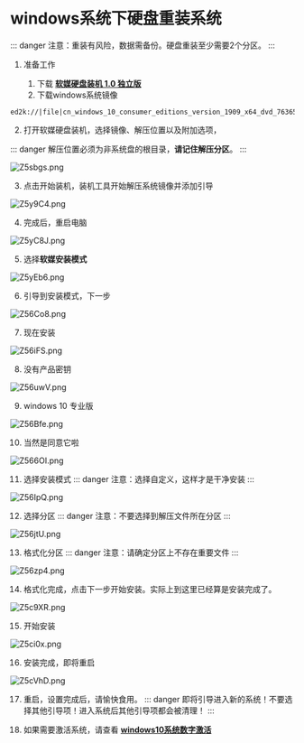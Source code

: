 # windows系统下硬盘重装系统
::: danger
注意：重装有风险，数据需备份。硬盘重装至少需要2个分区。
:::

1. 准备工作

   1. 下载 [**软媒硬盘装机 1.0 独立版**](http://down.ruanmei.com/hdbooter/hdbooter_1.0.zip)
   2. 下载windows系统镜像
```
ed2k://|file|cn_windows_10_consumer_editions_version_1909_x64_dvd_76365bf8.iso|5381154816|6A56DE112B164EC054D1104C53F8F10B|/
```

2. 打开软媒硬盘装机，选择镜像、解压位置以及附加选项，

::: danger
解压位置必须为非系统盘的根目录，**请记住解压分区**。
:::

![Z5sbgs.png](https://s2.ax1x.com/2019/07/14/Z5sbgs.png)

3. 点击开始装机，装机工具开始解压系统镜像并添加引导

![Z5y9C4.png](https://s2.ax1x.com/2019/07/14/Z5y9C4.png)

4. 完成后，重启电脑

![Z5yC8J.png](https://s2.ax1x.com/2019/07/14/Z5yC8J.png)

5. 选择**软媒安装模式**

![Z5yEb6.png](https://s2.ax1x.com/2019/07/14/Z5yEb6.png)

6. 引导到安装模式，下一步

![Z56Co8.png](https://s2.ax1x.com/2019/07/14/Z56Co8.png)

7. 现在安装

![Z56iFS.png](https://s2.ax1x.com/2019/07/14/Z56iFS.png)

8. 没有产品密钥

![Z56uwV.png](https://s2.ax1x.com/2019/07/14/Z56uwV.png)

9. windows 10 专业版

![Z56Bfe.png](https://s2.ax1x.com/2019/07/14/Z56Bfe.png)

10. 当然是同意它啦

![Z566OI.png](https://s2.ax1x.com/2019/07/14/Z566OI.png)

11. 选择安装模式
::: danger
注意：选择自定义，这样才是干净安装
:::

![Z56IpQ.png](https://s2.ax1x.com/2019/07/14/Z56IpQ.png)

12. 选择分区
::: danger
注意：不要选择到解压文件所在分区
:::

![Z56jtU.png](https://s2.ax1x.com/2019/07/14/Z56jtU.png)

13. 格式化分区
::: danger
注意：请确定分区上不存在重要文件
:::

![Z56zp4.png](https://s2.ax1x.com/2019/07/14/Z56zp4.png)

14. 格式化完成，点击下一步开始安装。实际上到这里已经算是安装完成了。

![Z5c9XR.png](https://s2.ax1x.com/2019/07/14/Z5c9XR.png)

15. 开始安装

![Z5ci0x.png](https://s2.ax1x.com/2019/07/14/Z5ci0x.png)

16. 安装完成，即将重启

![Z5cVhD.png](https://s2.ax1x.com/2019/07/14/Z5cVhD.png)

17. 重启，设置完成后，请愉快食用。
::: danger
即将引导进入新的系统！不要选择其他引导项！进入系统后其他引导项都会被清理！
:::

18. 如果需要激活系统，请查看 [**windows10系统数字激活**](./windows10系统数字激活.md)
